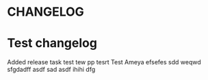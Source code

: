 # CHANGELOG

# Test changelog

Added release task
test
tew
pp tesrt
Test Ameya
efsefes
sdd
weqwd
sfgdadff
asdf
sad
asdf
ihihi
dfg
